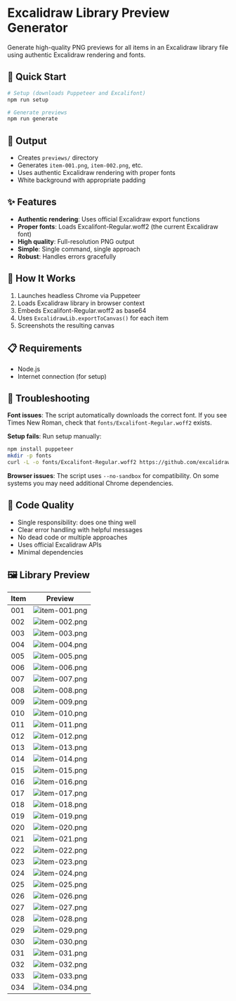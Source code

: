 # Excalidraw Library Preview Generator

Generate high-quality PNG previews for all items in an Excalidraw library file using authentic Excalidraw rendering and fonts.

## 🚀 Quick Start

```bash
# Setup (downloads Puppeteer and Excalifont)
npm run setup

# Generate previews
npm run generate
```

## 📁 Output

- Creates `previews/` directory
- Generates `item-001.png`, `item-002.png`, etc.
- Uses authentic Excalidraw rendering with proper fonts
- White background with appropriate padding

## ✨ Features

- **Authentic rendering**: Uses official Excalidraw export functions
- **Proper fonts**: Loads Excalifont-Regular.woff2 (the current Excalidraw font)
- **High quality**: Full-resolution PNG output
- **Simple**: Single command, single approach
- **Robust**: Handles errors gracefully

## 🔧 How It Works

1. Launches headless Chrome via Puppeteer
2. Loads Excalidraw library in browser context
3. Embeds Excalifont-Regular.woff2 as base64
4. Uses `ExcalidrawLib.exportToCanvas()` for each item
5. Screenshots the resulting canvas

## 📋 Requirements

- Node.js
- Internet connection (for setup)

## 🐛 Troubleshooting

**Font issues**: The script automatically downloads the correct font. If you see Times New Roman, check that `fonts/Excalifont-Regular.woff2` exists.

**Setup fails**: Run setup manually:
```bash
npm install puppeteer
mkdir -p fonts
curl -L -o fonts/Excalifont-Regular.woff2 https://github.com/excalidraw/excalidraw/raw/master/public/Excalifont-Regular.woff2
```

**Browser issues**: The script uses `--no-sandbox` for compatibility. On some systems you may need additional Chrome dependencies.

## 🎯 Code Quality

- Single responsibility: does one thing well
- Clear error handling with helpful messages  
- No dead code or multiple approaches
- Uses official Excalidraw APIs
- Minimal dependencies

## 🖼️ Library Preview

| Item | Preview |
|------|---------|
| 001 | ![item-001.png](previews/item-001.png) |
| 002 | ![item-002.png](previews/item-002.png) |
| 003 | ![item-003.png](previews/item-003.png) |
| 004 | ![item-004.png](previews/item-004.png) |
| 005 | ![item-005.png](previews/item-005.png) |
| 006 | ![item-006.png](previews/item-006.png) |
| 007 | ![item-007.png](previews/item-007.png) |
| 008 | ![item-008.png](previews/item-008.png) |
| 009 | ![item-009.png](previews/item-009.png) |
| 010 | ![item-010.png](previews/item-010.png) |
| 011 | ![item-011.png](previews/item-011.png) |
| 012 | ![item-012.png](previews/item-012.png) |
| 013 | ![item-013.png](previews/item-013.png) |
| 014 | ![item-014.png](previews/item-014.png) |
| 015 | ![item-015.png](previews/item-015.png) |
| 016 | ![item-016.png](previews/item-016.png) |
| 017 | ![item-017.png](previews/item-017.png) |
| 018 | ![item-018.png](previews/item-018.png) |
| 019 | ![item-019.png](previews/item-019.png) |
| 020 | ![item-020.png](previews/item-020.png) |
| 021 | ![item-021.png](previews/item-021.png) |
| 022 | ![item-022.png](previews/item-022.png) |
| 023 | ![item-023.png](previews/item-023.png) |
| 024 | ![item-024.png](previews/item-024.png) |
| 025 | ![item-025.png](previews/item-025.png) |
| 026 | ![item-026.png](previews/item-026.png) |
| 027 | ![item-027.png](previews/item-027.png) |
| 028 | ![item-028.png](previews/item-028.png) |
| 029 | ![item-029.png](previews/item-029.png) |
| 030 | ![item-030.png](previews/item-030.png) |
| 031 | ![item-031.png](previews/item-031.png) |
| 032 | ![item-032.png](previews/item-032.png) |
| 033 | ![item-033.png](previews/item-033.png) |
| 034 | ![item-034.png](previews/item-034.png) |
